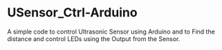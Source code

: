 # USensor_Ctrl-Arduino
A simple code to control Ultrasonic Sensor using Arduino and to Find the distance and control LEDs using the Output from the Sensor.
